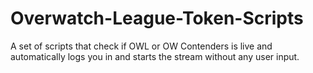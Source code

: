 # Overwatch-League-Token-Scripts
A set of scripts that check if OWL or OW Contenders is live and automatically logs you in and starts the stream without any user input.
